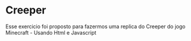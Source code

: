 # Creeper
Esse exercicio foi proposto para fazermos uma replica do Creeper do jogo Minecraft - Usando Html e Javascript
